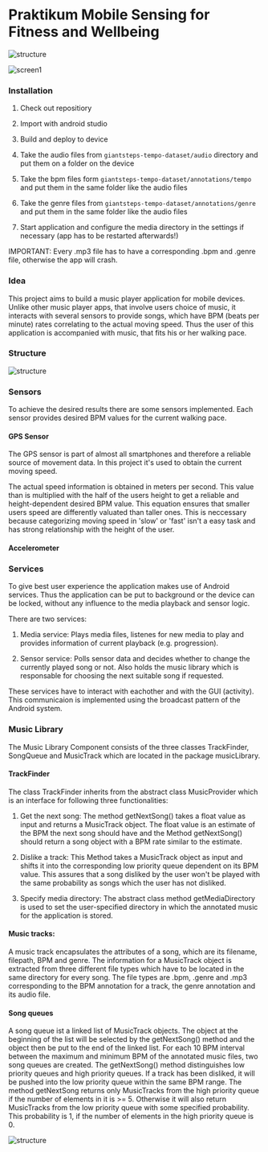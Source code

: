 # Praktikum Mobile Sensing for Fitness and Wellbeing

![structure](pictures/app_logo.png "Overview")

![screen1](pictures/screen1.jpg "Screenshot")

### Installation

1. Check out repositiory 

2. Import with android studio

3. Build and deploy to device

4. Take the audio files from `giantsteps-tempo-dataset/audio` directory and put them on a folder on the device

5. Take the bpm files form `giantsteps-tempo-dataset/annotations/tempo` and put them in the same folder like the audio files

6. Take the genre files from `giantsteps-tempo-dataset/annotations/genre` and put them in the same folder like the audio files

7. Start application and configure the media directory in the settings if necessary (app has to be restarted afterwards!)

IMPORTANT: Every .mp3 file has to have a corresponding .bpm and .genre file, otherwise the app will crash.


### Idea
This project aims to build a music player application for mobile devices. Unlike other music player apps, that involve users choice of music, it interacts with several sensors to provide songs, which have BPM (beats per minute) rates correlating to the actual moving speed. Thus the user of this application is accompanied with music, that fits his or her walking pace.

### Structure

![structure](pictures/app-design.png "Overview")

### Sensors

To achieve the desired results there are some sensors implemented. Each sensor provides desired BPM values for the current walking pace.
 
#### GPS Sensor
The GPS sensor is part of almost all smartphones and therefore a reliable source of movement data. In this project it's used to obtain the current moving speed. 

The actual speed information is obtained in meters per second. This value than is multiplied with the half of the users height to get a reliable and height-dependent desired BPM value. This equation ensures that smaller users speed are differently valuated than taller ones. This is neccessary because categorizing moving speed in 'slow' or 'fast' isn't a easy task and has strong relationship with the height of the user.

#### Accelerometer

### Services

To give best user experience the application makes use of Android services. Thus the application can be put to background or the device can be locked, without any influence to the media playback and sensor logic.

There are two services:

1. Media service: Plays media files, listenes for new media to play and provides information of current playback (e.g. progression).

2. Sensor service: Polls sensor data and decides whether to change the currently played song or not. Also holds the music library which is responsable for choosing the next suitable song if requested.

These services have to interact with eachother and with the GUI (activity). This communicaion is implemented using the broadcast pattern of the Android system.

### Music Library

The Music Library Component consists of the three classes TrackFinder, SongQueue and MusicTrack which are located in the package musicLibrary.

#### TrackFinder

The class TrackFinder inherits from the abstract class MusicProvider which is an interface for following three functionalities:

1. Get the next song: The method getNextSong() takes a float value as input and returns a MusicTrack object. The float value is an estimate of the BPM the next song should have and the Method getNextSong() should return a song object with a BPM rate similar to the estimate.

2. Dislike a track: This Method takes a MusicTrack object as input and shifts it into the corresponding low priority queue dependent on its BPM value. This assures that a song disliked by the user won't be played with the same probability as songs which the user has not disliked.

3. Specify media directory: The abstract class method getMediaDirectory is used to set the user-specified directory in which the annotated music for the application is stored.

#### Music tracks: 

A music track encapsulates the attributes of a song, which are its filename, filepath, BPM and genre. The information for a MusicTrack object is extracted from three different file types which have to be located in the same directory for every song. The file types are .bpm, .genre and .mp3 corresponding to the BPM annotation for a track, the genre annotation and its audio file.

#### Song queues

A song queue ist a linked list of MusicTrack objects. The object at the beginning of the list will be selected by the getNextSong() method and the object then be put to the end of the linked list. For each 10 BPM interval between the maximum and minimum BPM of the annotated music files, two song queues are created. The getNextSong() method distinguishes low priority queues and high priority queues. If a track has been disliked, it will be pushed into the low priority queue within the same BPM range. The method getNextSong returns only MusicTracks from the high priority queue if the number of elements in it is >= 5. Otherwise it will also return MusicTracks from the low priority queue with some specified probability. This probability is 1, if the number of elements in the high priority queue is 0. 

![structure](pictures/readme_zeichnungen.png "Overview")
